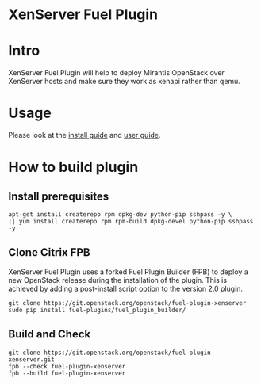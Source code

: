 XenServer Fuel Plugin
=====================

Intro
=====

XenServer Fuel Plugin will help to deploy Mirantis OpenStack over XenServer hosts and make sure they work as xenapi rather than qemu.


Usage
=====

Please look at the [install guide](doc/content/installation.rst)
and [user guide](doc/content/user-guide.rst).


How to build plugin
===================


Install prerequisites
---------------------

	apt-get install createrepo rpm dpkg-dev python-pip sshpass -y \
	|| yum install createrepo rpm rpm-build dpkg-devel python-pip sshpass -y


Clone Citrix FPB
------------------

XenServer Fuel Plugin uses a forked Fuel Plugin Builder (FPB) to deploy a new OpenStack release during the installation of the plugin.
This is achieved by adding a post-install script option to the version 2.0 plugin.

	git clone https://git.openstack.org/openstack/fuel-plugin-xenserver
	sudo pip install fuel-plugins/fuel_plugin_builder/



Build and Check
---------------

	git clone https://git.openstack.org/openstack/fuel-plugin-xenserver.git
	fpb --check fuel-plugin-xenserver
	fpb --build fuel-plugin-xenserver
